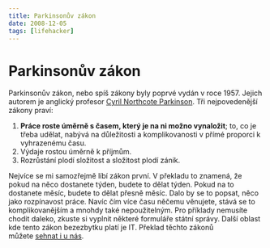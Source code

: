 ```yaml
---
title: Parkinsonův zákon
date: 2008-12-05
tags: [lifehacker]
---
```


# Parkinsonův zákon

Parkinsonův zákon, nebo spíš zákony byly poprvé vydán v roce 1957. Jejich autorem je anglický profesor [Cyril Northcote Parkinson](http://en.wikipedia.org/wiki/C._Northcote_Parkinson "C. Northcote Parkinson"). Tři nejpovedenější zákony praví:

1. **Práce roste úměrně s časem, který je na ni možno vynaložit**; to, co je třeba udělat, nabývá na důležitosti a komplikovanosti v přímé proporci k vyhrazenému času.
2. Výdaje rostou úměrně k příjmům.
3. Rozrůstání plodí složitost a složitost plodí zánik.

 Nejvíce se mi samozřejmě líbí zákon první. V překladu to znamená, že pokud na něco dostanete týden, budete to dělat týden. Pokud na to dostanete měsíc, budete to dělat přesně měsíc. Dalo by se to popsat, něco jako rozpínavost práce. Navíc čím více času něčemu věnujete, stává se to komplikovanějším a mnohdy také nepoužitelným. Pro příklady nemusíte chodit daleko, zkuste si vyplnit některé formuláře státní správy. Další oblast kde tento zákon bezezbytku platí je IT. Překlad těchto zákonů můžete [sehnat i u nás](http://www.kosmas.cz/knihy/108453/zakony-profesora-parkinsona/ "Kupte si jej :)").
